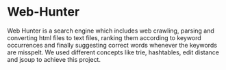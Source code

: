 # Web-Hunter
Web Hunter is a search engine which includes web crawling, parsing and converting html files to text files, ranking them according to keyword occurrences and finally suggesting correct words whenever the keywords are misspelt. We used different concepts like trie, hashtables, edit distance and jsoup to achieve this project.

